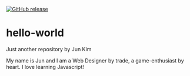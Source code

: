 [![GitHub release](https://img.shields.io/github/release/chongjk88/hello-world.svg)](https://github.com/chongjk88/hello-world/releases)

# hello-world
Just another repository by Jun Kim

My name is Jun and I am a Web Designer by trade, a game-enthusiast by heart. I love learning Javascript!
